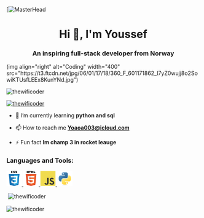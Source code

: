 [![MasterHead](https://www.tumblr.com/valenberg/142420848259/animated-banner-artwork-for-the-great-rolly)
<h1 align="center">Hi 👋, I'm Youssef</h1>
<h3 align="center">An inspiring full-stack developer from Norway</h3>
(img align="right" alt="Coding" width="400" src="https://t3.ftcdn.net/jpg/06/01/17/18/360_F_601171862_l7yZ0wujj8o2SowiKTUsfLEEx8KunYNd.jpg")

<p align="left"> <img src="https://komarev.com/ghpvc/?username=thewificoder&label=Views&color=b40e0e&style=flat" alt="thewificoder" /> </p>

<p align="left"> <a href="https://github.com/ryo-ma/github-profile-trophy"><img src="https://github-profile-trophy.vercel.app/?username=thewificoder" alt="thewificoder" /></a> </p>

- 🌱 I’m currently learning **python and sql**

- 📫 How to reach me **Yoaoa003@icloud.com**

- ⚡ Fun fact **Im champ 3 in rocket leauge**



<h3 align="left">Languages and Tools:</h3>
<p align="left"> <a href="https://www.w3schools.com/css/" target="_blank" rel="noreferrer"> <img src="https://raw.githubusercontent.com/devicons/devicon/master/icons/css3/css3-original-wordmark.svg" alt="css3" width="40" height="40"/> </a> <a href="https://www.w3.org/html/" target="_blank" rel="noreferrer"> <img src="https://raw.githubusercontent.com/devicons/devicon/master/icons/html5/html5-original-wordmark.svg" alt="html5" width="40" height="40"/> </a> <a href="https://developer.mozilla.org/en-US/docs/Web/JavaScript" target="_blank" rel="noreferrer"> <img src="https://raw.githubusercontent.com/devicons/devicon/master/icons/javascript/javascript-original.svg" alt="javascript" width="40" height="40"/> </a> <a href="https://www.python.org" target="_blank" rel="noreferrer"> <img src="https://raw.githubusercontent.com/devicons/devicon/master/icons/python/python-original.svg" alt="python" width="40" height="40"/> </a> </p>

<p>&nbsp;<img align="center" src="https://github-readme-stats.vercel.app/api?username=thewificoder&show_icons=true&theme=dark&locale=en" alt="thewificoder" /></p>

<p><img align="center" src="https://github-readme-streak-stats.herokuapp.com/?user=thewificoder&theme=dark" alt="thewificoder" /></p>

